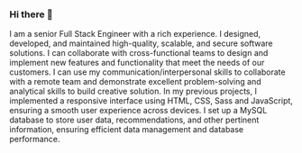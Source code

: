 ### Hi there 👋
I am a senior Full Stack Engineer with a rich experience.
I designed, developed, and maintained high-quality, scalable, and secure software solutions.
I can collaborate with cross-functional teams to design and implement new features and functionality that meet the needs of our customers.
I can use my communication/interpersonal skills to collaborate with a remote team and demonstrate excellent problem-solving and analytical skills to build creative solution.
In my previous projects, I implemented a responsive interface using HTML, CSS, Sass and JavaScript, ensuring a smooth user experience across devices.
I set up a MySQL database to store user data, recommendations, and other pertinent information, ensuring efficient data management and database performance.
<!--
**puko313/puko313** is a ✨ _special_ ✨ repository because its `README.md` (this file) appears on your GitHub profile.

Here are some ideas to get you started:

- 🔭 I’m currently working on ...
- 🌱 I’m currently learning ...
- 👯 I’m looking to collaborate on ...
- 🤔 I’m looking for help with ...
- 💬 Ask me about ...
- 📫 How to reach me: ...
- 😄 Pronouns: ...
- ⚡ Fun fact: ...
-->
